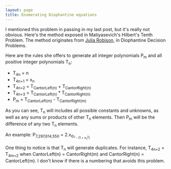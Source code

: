 ```yaml
---
layout: page
title: Enumerating Diophantine equations
---
```



I mentioned this problem in passing in my last post, but it's really not obvious. Here's the method exposed in Matiyasevich's Hilbert's Tenth Problem. The method originates from [Julia Robison](https://en.wikipedia.org/wiki/Julia_Robinson), in Diophantine Decision Problems.

Here are the rules she offers to generate all integer polynomials P<sub>m</sub> and all positive integer polynomials T<sub>n</sub>:
- T<sub>4n</sub> = n
- T<sub>4n+1</sub> = x<sub>n</sub>
- T<sub>4n+2</sub> = T<sub>CantorLeft(n)</sub> + T<sub>CantorRight(n)</sub>
- T<sub>4n+3</sub> = T<sub>CantorLeft(n)</sub> * T<sub>CantorRight(n)</sub>
- P<sub>m</sub> = T<sub>CantorLeft(m)</sub> - T<sub>CantorRight(m)</sub>

As you can see, T<sub>n</sub> will includes all possible constants and unknowns, as well as any sums or products of other T<sub>n</sub> elements. Then P<sub>m</sub> will be the difference of any two T<sub>n</sub> elements.

An example: P<sub>7,297,614,550</sub> = 2.x<sub>0<sub><sup>2</sup> - (1 + x<sub>1</sub><sup>2</sup>)

One thing to notice is that T<sub>n</sub> will generate duplicates. For instance, T<sub>4n+2</sub> = T<sub>4m+2</sub> when CantorLeft(n) = CantorRight(m) and CantorRight(n) = CantorLeft(m). I don't know if there is a numbering that avoids this problem.



